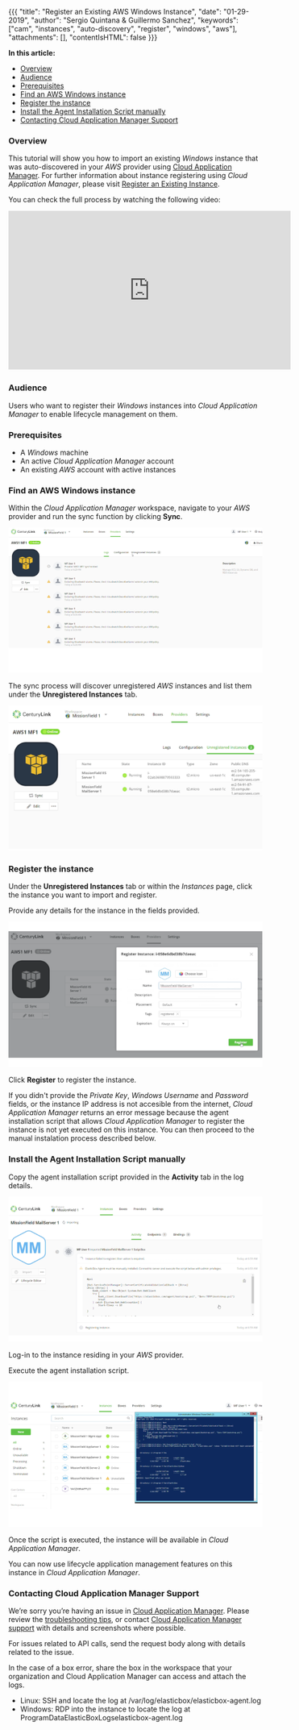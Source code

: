{{{
"title": "Register an Existing AWS Windows Instance",
"date": "01-29-2019",
"author": "Sergio Quintana & Guillermo Sanchez",
"keywords": ["cam", "instances", "auto-discovery", "register", "windows", "aws"],
"attachments": [],
"contentIsHTML": false
}}}

**In this article:**

* [Overview](#overview)
* [Audience](#audience)
* [Prerequisites](#prerequisites)
* [Find an AWS Windows instance](#find-an-aws-windows-instance)
* [Register the instance](#register-the-instance)
* [Install the Agent Installation Script manually](#install-the-agent-installation-script-manually)
* [Contacting Cloud Application Manager Support](#contacting-cloud-application-manager-support)

### Overview

This tutorial will show you how to import an existing *Windows* instance that was auto-discovered in your *AWS* provider using [Cloud Application Manager](https://www.ctl.io/cloud-application-manager).
For further information about instance registering using *Cloud Application Manager*, please visit [Register an Existing Instance](./register-existing-instance.md).

You can check the full process by watching the following video:

<iframe width="560" height="315" src="https://player.vimeo.com/video/210482890" frameborder="0" allowfullscreen></iframe>

### Audience

Users who want to register their *Windows* instances into *Cloud Application Manager* to enable lifecycle management on them.

### Prerequisites

* A *Windows* machine
* An active *Cloud Application Manager* account
* An existing *AWS* account with active instances

### Find an AWS Windows instance

Within the *Cloud Application Manager* workspace, navigate to your *AWS* provider and run the sync function by clicking **Sync**.

![Run Sync](../../images/cloud-application-manager/cam-register-existing-aws-windows-instance-1.png)

The sync process will discover unregistered *AWS* instances and list them under the **Unregistered Instances** tab.

![Locate Unregistered Instances](../../images/cloud-application-manager/cam-register-existing-aws-windows-instance-2.png)

### Register the instance

Under the **Unregistered Instances** tab or within the *Instances* page, click the instance you want to import and register.

Provide any details for the instance in the fields provided.

![Register Instance](../../images/cloud-application-manager/cam-register-existing-aws-windows-instance-3.png)

Click **Register** to register the instance.

If you didn't provide the *Private Key*, *Windows Username* and *Password* fields, or the instance IP address is not accesible from the internet, *Cloud Application Manager* returns an error message because the agent installation script that allows *Cloud Application Manager* to register the instance is not yet executed on this instance. You can then proceed to the manual instalation process described below.

### Install the Agent Installation Script manually

Copy the agent installation script provided in the **Activity** tab in the log details.

![Copy agent installation script](../../images/cloud-application-manager/cam-register-existing-aws-windows-instance-4.png)

Log-in to the instance residing in your *AWS* provider.

Execute the agent installation script.

![Execute agent installation script](../../images/cloud-application-manager/cam-register-existing-aws-windows-instance-5.png)

Once the script is executed, the instance will be available in *Cloud Application Manager*.

You can now use lifecycle application management features on this instance in *Cloud Application Manager*.

### Contacting Cloud Application Manager Support

We’re sorry you’re having an issue in [Cloud Application Manager](https://www.ctl.io/cloud-application-manager/). Please review the [troubleshooting tips](../Troubleshooting/troubleshooting-tips.md), or contact [Cloud Application Manager support](mailto:incident@CenturyLink.com) with details and screenshots where possible.

For issues related to API calls, send the request body along with details related to the issue.

In the case of a box error, share the box in the workspace that your organization and Cloud Application Manager can access and attach the logs.

* Linux: SSH and locate the log at /var/log/elasticbox/elasticbox-agent.log
* Windows: RDP into the instance to locate the log at ProgramDataElasticBoxLogselasticbox-agent.log
